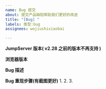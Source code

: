 ```yaml
---
name: Bug 提交
about: 提交产品缺陷帮助我们更好的改进
title: "[Bug] "
labels: 类型:bug
assignees: wojiushixiaobai

---
```


**JumpServer 版本( v2.28 之前的版本不再支持 )**


**浏览器版本**


**Bug 描述**


**Bug 重现步骤(有截图更好)**
1.
2.
3.

